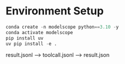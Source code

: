
# Environment Setup
```python
conda create -n modelscope python==3.10 -y
conda activate modelscope
pip install uv
uv pip install -e .
```

result.jsonl --> toolcall.jsonl --> result.json